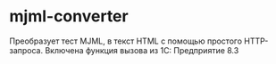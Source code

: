 # mjml-converter
Преобразует тест MJML, в текст HTML с помощью простого HTTP-запроса. Включена функция вызова из 1С: Предприятие 8.3
